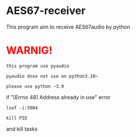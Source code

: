 # AES67-receiver
This program aim to receive AES67audio by python

# <span style="color: red; ">WARNIG!</span>
```
this program use pyaudio

pyaudio dose not use on python3.10~

please use python ~3.9
```
if "[Errno 48] Address already in use" error

```
lsof -i:5004

kill PID
```
and kill tasks